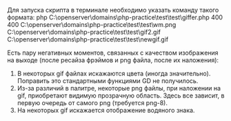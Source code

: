 Для запуска скрипта в терминале необходимо указать команду такого формата:
php C:\openserver\domains\php-practice\test\test\giffer.php 400 400 C:\openserver\domains\php-practice\test\test\wm.png C:\openserver\domains\php-practice\test\test\gif2.gif C:\openserver\domains\php-practice\test\test\newgif.gif

Есть пару негативных моментов, связанных с качеством изображения на выходе (после ресайза фрэймов и png файла, после их наложения):
1. В некоторых gif файлах искажаются цвета (иногда значительно). Поправить это стандартными функциями GD  не получилось.
2. Из-за различий в палитре, некоторые png файлы, при наложении на gif, приобретают видимую прозрачную область. Здесь все зависит, в первую очередь от самого png (требуется png-8).
3. На некоторых gif искажается отображение водяного знака.
